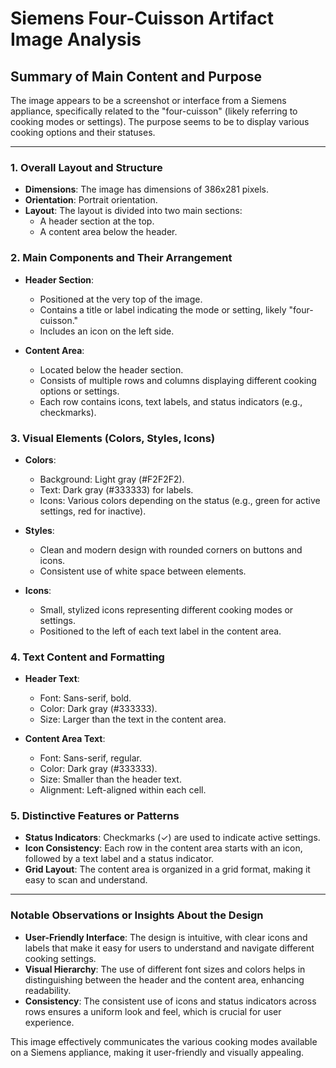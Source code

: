 # Siemens Four-Cuisson Artifact Image Analysis

## Summary of Main Content and Purpose
The image appears to be a screenshot or interface from a Siemens appliance, specifically related to the "four-cuisson" (likely referring to cooking modes or settings). The purpose seems to be to display various cooking options and their statuses.

---

### 1. Overall Layout and Structure

- **Dimensions**: The image has dimensions of 386x281 pixels.
- **Orientation**: Portrait orientation.
- **Layout**: The layout is divided into two main sections:
  - A header section at the top.
  - A content area below the header.

### 2. Main Components and Their Arrangement

- **Header Section**:
  - Positioned at the very top of the image.
  - Contains a title or label indicating the mode or setting, likely "four-cuisson."
  - Includes an icon on the left side.

- **Content Area**:
  - Located below the header section.
  - Consists of multiple rows and columns displaying different cooking options or settings.
  - Each row contains icons, text labels, and status indicators (e.g., checkmarks).

### 3. Visual Elements (Colors, Styles, Icons)

- **Colors**:
  - Background: Light gray (#F2F2F2).
  - Text: Dark gray (#333333) for labels.
  - Icons: Various colors depending on the status (e.g., green for active settings, red for inactive).

- **Styles**:
  - Clean and modern design with rounded corners on buttons and icons.
  - Consistent use of white space between elements.

- **Icons**:
  - Small, stylized icons representing different cooking modes or settings.
  - Positioned to the left of each text label in the content area.

### 4. Text Content and Formatting

- **Header Text**:
  - Font: Sans-serif, bold.
  - Color: Dark gray (#333333).
  - Size: Larger than the text in the content area.

- **Content Area Text**:
  - Font: Sans-serif, regular.
  - Color: Dark gray (#333333).
  - Size: Smaller than the header text.
  - Alignment: Left-aligned within each cell.

### 5. Distinctive Features or Patterns

- **Status Indicators**: Checkmarks (✓) are used to indicate active settings.
- **Icon Consistency**: Each row in the content area starts with an icon, followed by a text label and a status indicator.
- **Grid Layout**: The content area is organized in a grid format, making it easy to scan and understand.

---

### Notable Observations or Insights About the Design

- **User-Friendly Interface**: The design is intuitive, with clear icons and labels that make it easy for users to understand and navigate different cooking settings.
- **Visual Hierarchy**: The use of different font sizes and colors helps in distinguishing between the header and the content area, enhancing readability.
- **Consistency**: The consistent use of icons and status indicators across rows ensures a uniform look and feel, which is crucial for user experience.

This image effectively communicates the various cooking modes available on a Siemens appliance, making it user-friendly and visually appealing.